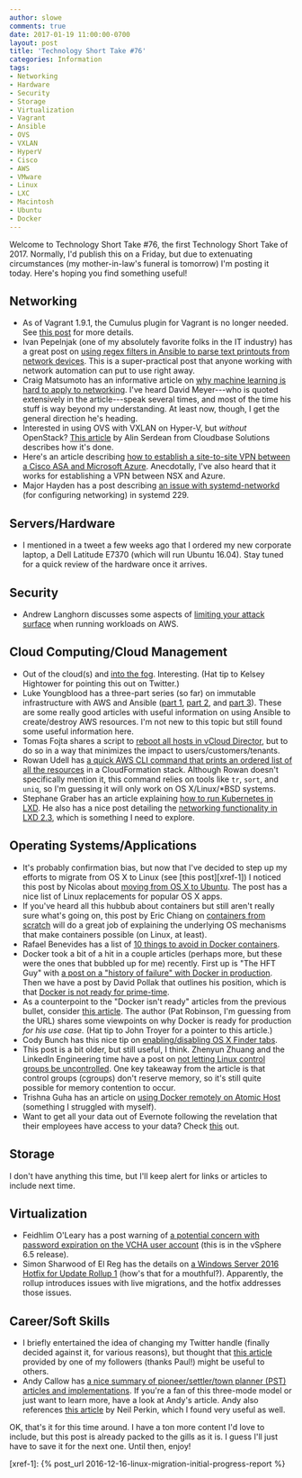 ```yaml
---
author: slowe
comments: true
date: 2017-01-19 11:00:00-0700
layout: post
title: 'Technology Short Take #76'
categories: Information
tags:
- Networking
- Hardware
- Security
- Storage
- Virtualization
- Vagrant
- Ansible
- OVS
- VXLAN
- HyperV
- Cisco
- AWS
- VMware
- Linux
- LXC
- Macintosh
- Ubuntu
- Docker
---
```


Welcome to Technology Short Take #76, the first Technology Short Take of 2017. Normally, I'd publish this on a Friday, but due to extenuating circumstances (my mother-in-law's funeral is tomorrow) I'm posting it today. Here's hoping you find something useful!

## Networking

* As of Vagrant 1.9.1, the Cumulus plugin for Vagrant is no longer needed. See [this post][link-6] for more details.
* Ivan Pepelnjak (one of my absolutely favorite folks in the IT industry) has a great post on [using regex filters in Ansible to parse text printouts from network devices][link-12]. This is a super-practical post that anyone working with network automation can put to use right away.
* Craig Matsumoto has an informative article on [why machine learning is hard to apply to networking][link-13]. I've heard David Meyer---who is quoted extensively in the article---speak several times, and most of the time his stuff is way beyond my understanding. At least now, though, I get the general direction he's heading.
* Interested in using OVS with VXLAN on Hyper-V, but _without_ OpenStack? [This article][link-15] by Alin Serdean from Cloudbase Solutions describes how it's done.
* Here's an article describing [how to establish a site-to-site VPN between a Cisco ASA and Microsoft Azure][link-21]. Anecdotally, I've also heard that it works for establishing a VPN between NSX and Azure.
* Major Hayden has a post describing [an issue with systemd-networkd][link-26] (for configuring networking) in systemd 229.

## Servers/Hardware

* I mentioned in a tweet a few weeks ago that I ordered my new corporate laptop, a Dell Latitude E7370 (which will run Ubuntu 16.04). Stay tuned for a quick review of the hardware once it arrives.

## Security

* Andrew Langhorn discusses some aspects of [limiting your attack surface][link-8] when running workloads on AWS.

## Cloud Computing/Cloud Management

* Out of the cloud(s) and [into the fog][link-1]. Interesting. (Hat tip to Kelsey Hightower for pointing this out on Twitter.)
* Luke Youngblood has a three-part series (so far) on immutable infrastructure with AWS and Ansible ([part 1][link-3], [part 2][link-4], and [part 3][link-5]). These are some really good articles with useful information on using Ansible to create/destroy AWS resources. I'm not new to this topic but still found some useful information here.
* Tomas Fojta shares a script to [reboot all hosts in vCloud Director][link-9], but to do so in a way that minimizes the impact to users/customers/tenants.
* Rowan Udell has [a quick AWS CLI command that prints an ordered list of all the resources][link-16] in a CloudFormation stack. Although Rowan doesn't specifically mention it, this command relies on tools like `tr`, `sort`, and `uniq`, so I'm guessing it will only work on OS X/Linux/*BSD systems.
* Stephane Graber has an article explaining [how to run Kubernetes in LXD][link-29]. He also has a nice post detailing the [networking functionality in LXD 2.3][link-30], which is something I need to explore.

## Operating Systems/Applications

* It's probably confirmation bias, but now that I've decided to step up my efforts to migrate from OS X to Linux (see [this post][xref-1]) I noticed this post by Nicolas about [moving from OS X to Ubuntu][link-7]. The post has a nice list of Linux replacements for popular OS X apps.
* If you've heard all this hubbub about containers but still aren't really sure what's going on, this post by Eric Chiang on [containers from scratch][link-11] will do a great job of explaining the underlying OS mechanisms that make containers possible (on Linux, at least).
* Rafael Benevides has a list of [10 things to avoid in Docker containers][link-14].
* Docker took a bit of a hit in a couple articles (perhaps more, but these were the ones that bubbled up for me) recently. First up is "The HFT Guy" with [a post on a "history of failure" with Docker in production][link-19]. Then we have a post by David Pollak that outlines his position, which is that [Docker is not ready for prime-time][link-20].
* As a counterpoint to the "Docker isn't ready" articles from the previous bullet, consider [this article][link-23]. The author (Pat Robinson, I'm guessing from the URL) shares some viewpoints on why Docker is ready for production _for his use case._ (Hat tip to John Troyer for a pointer to this article.)
* Cody Bunch has this nice tip on [enabling/disabling OS X Finder tabs][link-24].
* This post is a bit older, but still useful, I think. Zhenyun Zhuang and the LinkedIn Engineering time have a post on [not letting Linux control groups be uncontrolled][link-25]. One key takeaway from the article is that control groups (cgroups) don't reserve memory, so it's still quite possible for memory contention to occur.
* Trishna Guha has an article on [using Docker remotely on Atomic Host][link-26] (something I struggled with myself).
* Want to get all your data out of Evernote following the revelation that their employees have access to your data? Check [this][link-28] out.

## Storage

I don't have anything this time, but I'll keep alert for links or articles to include next time.

## Virtualization

* Feidhlim O'Leary has a post warning of [a potential concern with password expiration on the VCHA user account][link-10] (this is in the vSphere 6.5 release). 
* Simon Sharwood of El Reg has the details on [a Windows Server 2016 Hotfix for Update Rollup 1][link-22] (how's that for a mouthful?). Apparently, the rollup introduces issues with live migrations, and the hotfix addresses those issues.

## Career/Soft Skills

* I briefly entertained the idea of changing my Twitter handle (finally decided against it, for various reasons), but thought that [this article][link-2] provided by one of my followers (thanks Paul!) might be useful to others.
* Andy Callow has [a nice summary of pioneer/settler/town planner (PST) articles and implementations][link-17]. If you're a fan of this three-mode model or just want to learn more, have a look at Andy's article. Andy also references [this article][link-18] by Neil Perkin, which I found very useful as well.

OK, that's it for this time around. I have a ton more content I'd love to include, but this post is already packed to the gills as it is. I guess I'll just have to save it for the next one. Until then, enjoy!



[link-1]: https://www.openfogconsortium.org/
[link-2]: https://thinkerbit.com/articles/change-twitter-username
[link-3]: http://vcdxpert.com/?p=105
[link-4]: http://vcdxpert.com/?p=148
[link-5]: http://vcdxpert.com/?p=193
[link-6]: https://getsatisfaction.cumulusnetworks.com/cumulus/topics/cumulus-vx-and-vagrant-cumulus-plugin
[link-7]: https://nicolas.perriault.net/code/2016/from-osx-to-ubuntu/
[link-8]: https://www.awsadvent.com/2016/12/15/limiting-your-attack-surface-in-the-aws-cloud/
[link-9]: https://fojta.wordpress.com/2016/03/18/reboot-all-hosts-in-vcloud-director/
[link-10]: https://haveyoutriedreinstalling.com/2017/01/16/caution-vcha-user-password/
[link-11]: https://ericchiang.github.io/post/containers-from-scratch/
[link-12]: http://automation.ipspace.net/Example:Parsing_Text_Printouts_within_Ansible_Playbooks
[link-13]: https://www.sdxcentral.com/articles/news/machine-learning-hard-apply-networking/2017/01/
[link-14]: https://developers.redhat.com/blog/2016/02/24/10-things-to-avoid-in-docker-containers/
[link-15]: http://superuser.openstack.org/articles/manage-hyper-v-open-vswitch/
[link-16]: http://blog.rowanudell.com/cloudformation-stack-resources-summary/
[link-17]: https://medium.com/@andy.callow.hscic/exploring-pioneers-settlers-and-town-planners-239be83ae37c#.srcovq6sf
[link-18]: http://www.onlydeadfish.co.uk/only_dead_fish/2016/04/pioneers-settlers-and-town-planners.html
[link-19]: https://thehftguy.com/2016/11/01/docker-in-production-an-history-of-failure/
[link-20]: https://blog.goodstuff.im/docker_not_prime_time
[link-21]: https://supportforums.cisco.com/blog/12926156/site-site-vpn-between-cisco-asa-and-microsoft-azure-virtual-network-arm
[link-22]: http://www.theregister.co.uk/2016/12/15/windows_server_2016s_vm_migration_tools_broken_by_a_patch/
[link-23]: http://patrobinson.github.io/2016/11/05/docker-in-production/
[link-24]: http://blog.codybunch.com/2017/01/18/Disabling-Enabling-OSX-Finder-Tabs/
[link-25]: https://engineering.linkedin.com/blog/2016/08/don_t-let-linux-control-groups-uncontrolled
[link-26]: https://major.io/2017/01/15/systemd-networkd-on-ubuntu-16-04-lts-xenial/
[link-27]: https://fedoramagazine.org/use-docker-remotely-atomic-host/
[link-28]: https://github.com/shawndaniel/evernote-exporter/
[link-29]: https://www.stgraber.org/2017/01/13/kubernetes-inside-lxd/
[link-30]: https://www.stgraber.org/2016/10/27/network-management-with-lxd-2-3/
[xref-1]: {% post_url 2016-12-16-linux-migration-initial-progress-report %}
